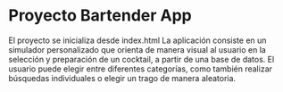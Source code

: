 # Proyecto Bartender App

El proyecto se inicializa desde index.html
La aplicación consiste en un simulador personalizado que orienta de manera visual al usuario
en la selección y preparación de un cocktail, a partir de una base de datos.
El usuario puede elegir entre diferentes categorías, como también realizar búsquedas individuales o elegir un trago de manera aleatoria.


